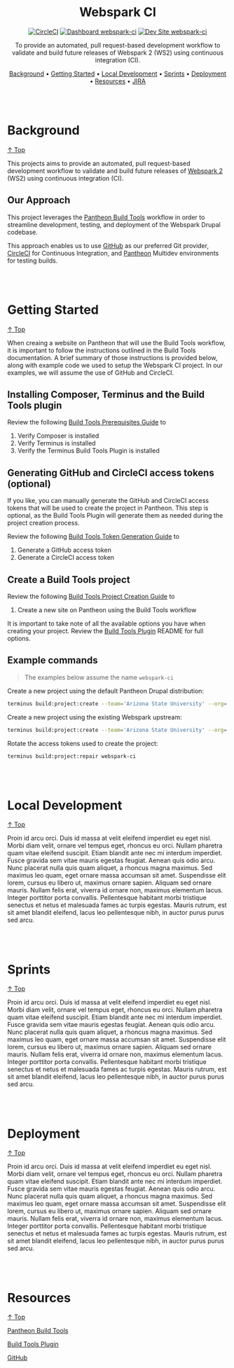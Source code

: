 <div align="center">

# Webspark CI

[![CircleCI](https://circleci.com/gh/ASUWebPlatforms/webspark-ci.svg?style=shield)](https://circleci.com/gh/ASUWebPlatforms/webspark-ci)
[![Dashboard webspark-ci](https://img.shields.io/badge/dashboard-webspark_ci-yellow.svg)](https://dashboard.pantheon.io/sites/aec2f75f-35eb-41f8-abe7-95b292415259#dev/code)
[![Dev Site webspark-ci](https://img.shields.io/badge/site-webspark_ci-blue.svg)](https://dev-webspark-ci.ws.asu.edu)

To provide an automated, pull request-based development workflow to validate and build future releases of Webspark 2 (WS2) using continuous integration (CI).

[Background](#background) •
[Getting Started](#getting-started) •
[Local Development](#local-development) •
[Sprints](#sprints) •
[Deployment](#deployment) •
[Resources](#resources) •
[JIRA](https://asudev.jira.com/jira/software/c/projects/WS2/boards/3360)

</div>
<br>
<br>

# Background
[↑ Top](#webspark-ci)

This projects aims to provide an automated, pull request-based development workflow to validate and build future releases of [Webspark 2](https://brandguide.asu.edu/execution-guidelines/web/building-sites/webspark) (WS2) using continuous integration (CI).

## Our Approach

This project leverages the [Pantheon Build Tools](https://docs.pantheon.io/guides/build-tools) workflow in order to streamline development, testing, and deployment of the Webspark Drupal codebase.

This approach enables us to use [GitHub](https://github.com/ASUWebPlatforms) as our preferred Git provider, [CircleCI](https://app.circleci.com) for Continuous Integration, and [Pantheon](https://pantheon.io) Multidev environments for testing builds.

<br>
<br>

# Getting Started
[↑ Top](#webspark-ci)

When creaing a website on Pantheon that will use the Build Tools workflow, it is important to follow the instructions outlined in the Build Tools documentation. A brief summary of those instructions is provided below, along with example code we used to setup the Webspark CI project. In our examples, we will assume the use of GitHub and CircleCI.

## Installing Composer, Terminus and the Build Tools plugin

Review the following [Build Tools Prerequisites Guide](https://docs.pantheon.io/guides/build-tools/create-project/#prerequisites) to

1. Verify Composer is installed
2. Verify Terminus is installed
3. Verify the Terminus Build Tools Plugin is installed

## Generating GitHub and CircleCI access tokens (optional)

If you like, you can manually generate the GitHub and CircleCI access tokens that will be used to create the project in Pantheon. This step is optional, as the Build Tools Plugin will generate them as needed during the project creation process.

Review the following [Build Tools Token Generation Guide](https://docs.pantheon.io/guides/build-tools/create-project/#access-tokens-optional) to

1. Generate a GitHub access token
2. Generate a CircleCI access token

## Create a Build Tools project

Review the following [Build Tools Project Creation Guide](https://docs.pantheon.io/guides/build-tools/create-project/#create-a-build-tools-project) to

1. Create a new site on Pantheon using the Build Tools workflow

It is important to take note of all the available options you have when creating your project. Review the [Build Tools Plugin](https://github.com/pantheon-systems/terminus-build-tools-plugin) README for full options.

## Example commands

> The examples below assume the name `webspark-ci`

Create a new project using the default Pantheon Drupal distribution:

```bash
terminus build:project:create --team='Arizona State University' --org='ASUWebPlatforms' d9 webspark-ci
```

Create a new project using the existing Webspark upstream:

```bash
terminus build:project:create --team='Arizona State University' --org='ASUWebPlatforms' asuwebplatforms/webspark-release-testing webspark-ci
```

Rotate the access tokens used to create the project:

```bash
terminus build:project:repair webspark-ci
```

<br>
<br>

# Local Development
[↑ Top](#webspark-ci)

Proin id arcu orci. Duis id massa at velit eleifend imperdiet eu eget nisl. Morbi diam velit, ornare vel tempus eget, rhoncus eu orci. Nullam pharetra quam vitae eleifend suscipit. Etiam blandit ante nec mi interdum imperdiet. Fusce gravida sem vitae mauris egestas feugiat. Aenean quis odio arcu. Nunc placerat nulla quis quam aliquet, a rhoncus magna maximus. Sed maximus leo quam, eget ornare massa accumsan sit amet. Suspendisse elit lorem, cursus eu libero ut, maximus ornare sapien. Aliquam sed ornare mauris. Nullam felis erat, viverra id ornare non, maximus elementum lacus. Integer porttitor porta convallis. Pellentesque habitant morbi tristique senectus et netus et malesuada fames ac turpis egestas. Mauris rutrum, est sit amet blandit eleifend, lacus leo pellentesque nibh, in auctor purus purus sed arcu.

<br>
<br>

# Sprints
[↑ Top](#webspark-ci)

Proin id arcu orci. Duis id massa at velit eleifend imperdiet eu eget nisl. Morbi diam velit, ornare vel tempus eget, rhoncus eu orci. Nullam pharetra quam vitae eleifend suscipit. Etiam blandit ante nec mi interdum imperdiet. Fusce gravida sem vitae mauris egestas feugiat. Aenean quis odio arcu. Nunc placerat nulla quis quam aliquet, a rhoncus magna maximus. Sed maximus leo quam, eget ornare massa accumsan sit amet. Suspendisse elit lorem, cursus eu libero ut, maximus ornare sapien. Aliquam sed ornare mauris. Nullam felis erat, viverra id ornare non, maximus elementum lacus. Integer porttitor porta convallis. Pellentesque habitant morbi tristique senectus et netus et malesuada fames ac turpis egestas. Mauris rutrum, est sit amet blandit eleifend, lacus leo pellentesque nibh, in auctor purus purus sed arcu.

<br>
<br>

# Deployment
[↑ Top](#webspark-ci)

Proin id arcu orci. Duis id massa at velit eleifend imperdiet eu eget nisl. Morbi diam velit, ornare vel tempus eget, rhoncus eu orci. Nullam pharetra quam vitae eleifend suscipit. Etiam blandit ante nec mi interdum imperdiet. Fusce gravida sem vitae mauris egestas feugiat. Aenean quis odio arcu. Nunc placerat nulla quis quam aliquet, a rhoncus magna maximus. Sed maximus leo quam, eget ornare massa accumsan sit amet. Suspendisse elit lorem, cursus eu libero ut, maximus ornare sapien. Aliquam sed ornare mauris. Nullam felis erat, viverra id ornare non, maximus elementum lacus. Integer porttitor porta convallis. Pellentesque habitant morbi tristique senectus et netus et malesuada fames ac turpis egestas. Mauris rutrum, est sit amet blandit eleifend, lacus leo pellentesque nibh, in auctor purus purus sed arcu.

<br>
<br>

# Resources
[↑ Top](#webspark-ci)

[Pantheon Build Tools](https://docs.pantheon.io/guides/build-tools)

[Build Tools Plugin](https://github.com/pantheon-systems/terminus-build-tools-plugin)

[GitHub](https://github.com/ASUWebPlatforms)
